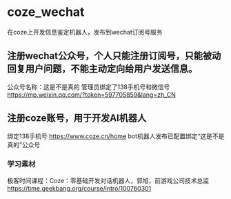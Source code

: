 # coze_wechat
在coze上开发信息鉴定机器人，发布到wechat订阅号服务

## 注册wechat公众号，个人只能注册订阅号，只能被动回复用户问题，不能主动定向给用户发送信息。
公众号名称：这是不是真的
管理员绑定了138手机号和微信号
https://mp.weixin.qq.com/?token=597705859&lang=zh_CN

## 注册coze账号，用于开发AI机器人
绑定138手机号
https://www.coze.cn/home
bot机器人发布已配置绑定“这是不是真的”公众号

### 学习素材
极客时间课程：Coze：零基础开发对话机器人，郭旭，前游戏公司技术总监
https://time.geekbang.org/course/intro/100760301

